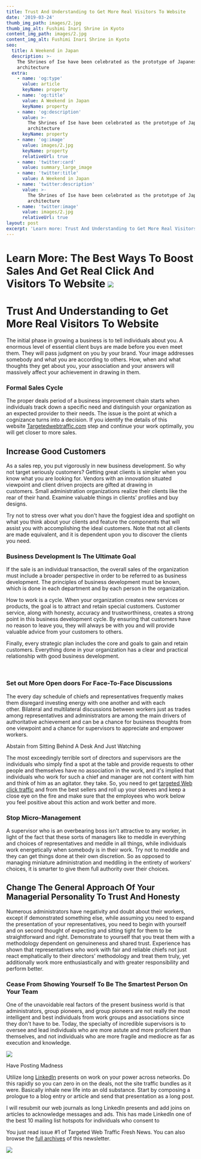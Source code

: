 ```yaml
---
title: Trust And Understanding to Get More Real Visitors To Website
date: '2019-03-24'
thumb_img_path: images/2.jpg
thumb_img_alt: Fushimi Inari Shrine in Kyoto
content_img_path: images/2.jpg
content_img_alt: Fushimi Inari Shrine in Kyoto
seo:
  title: A Weekend in Japan
  description: >-
    The Shrines of Ise have been celebrated as the prototype of Japanese
    architecture
  extra:
    - name: 'og:type'
      value: article
      keyName: property
    - name: 'og:title'
      value: A Weekend in Japan
      keyName: property
    - name: 'og:description'
      value: >-
        The Shrines of Ise have been celebrated as the prototype of Japanese
        architecture
      keyName: property
    - name: 'og:image'
      value: images/2.jpg
      keyName: property
      relativeUrl: true
    - name: 'twitter:card'
      value: summary_large_image
    - name: 'twitter:title'
      value: A Weekend in Japan
    - name: 'twitter:description'
      value: >-
        The Shrines of Ise have been celebrated as the prototype of Japanese
        architecture
    - name: 'twitter:image'
      value: images/2.jpg
      relativeUrl: true
layout: post
excerpt: 'Learn more: Trust And Understanding to Get More Real Visitors To Website'
---
```

# Learn More: The Best Ways To Boost Sales And Get Real Click And Visitors To Website&#xA;&#xA;![](/images/Targeted%20Organic%20Website%20Traffic.png)

# Trust And Understanding to Get More Real Visitors To Website

The initial phase in growing a business is to tell individuals about you. A enormous level of essential client buys are made before you even meet them. They will pass judgment on you by your brand. Your image addresses somebody and what you are according to others. How, when and what thoughts they get about you, your association and your answers will massively affect your achievement in drawing in them.

### Formal Sales Cycle

The proper deals period of a business improvement chain starts when individuals track down a specific need and distinguish your organization as an expected provider to their needs. The issue is the point at which a cognizance turns into a decision. If you identify the details of this website [Targetedwebtraffic.com](https://www.targetedwebtraffic.com/) step and continue your work optimally, you will get closer to more sales.

## Increase Good Customers

As a sales rep, you put vigorously in new business development. So why not target seriously customers? Getting great clients is simpler when you know what you are looking for. Vendors with an innovation situated viewpoint and client driven projects are gifted at drawing in customers. Small administration organizations realize their clients like the rear of their hand. Examine valuable things in clients' profiles and buy designs.

Try not to stress over what you don't have the foggiest idea and spotlight on what you think about your clients and feature the components that will assist you with accomplishing the ideal customers. Note that not all clients are made equivalent, and it is dependent upon you to discover the clients you need.

### Business Development Is The Ultimate Goal

If the sale is an individual transaction, the overall sales of the organization must include a broader perspective in order to be referred to as business development. The principles of business development must be known, which is done in each department and by each person in the organization.

How to work is a cycle. When your organization creates new services or products, the goal is to attract and retain special customers. Customer service, along with honesty, accuracy and trustworthiness, creates a strong point in this business development cycle. By ensuring that customers have no reason to leave you, they will always be with you and will provide valuable advice from your customers to others.

Finally, every strategic plan includes the core and goals to gain and retain customers. Everything done in your organization has a clear and practical relationship with good business development.

 

### Set out More Open doors For Face-To-Face Discussions

The every day schedule of chiefs and representatives frequently makes them disregard investing energy with one another and with each other. Bilateral and multilateral discussions between workers just as trades among representatives and administrators are among the main drivers of authoritative achievement and can be a chance for business thoughts from one viewpoint and a chance for supervisors to appreciate and empower workers.

Abstain from Sitting Behind A Desk And Just Watching

The most exceedingly terrible sort of directors and supervisors are the individuals who simply find a spot at the table and provide requests to other people and themselves have no association in the work, and it's implied that individuals who work for such a chief and manager are not content with him and think of him as an agitator. they take. So, you need to get [targeted Web click traffic](https://www.targetedwebtraffic.com/) and from the best sellers and roll up your sleeves and keep a close eye on the fire and make sure that the employees who work below you feel positive about this action and work better and more.

### Stop Micro-Management

A supervisor who is an overbearing boss isn't attractive to any worker, in light of the fact that these sorts of managers like to meddle in everything and choices of representatives and meddle in all things, while individuals work energetically when somebody is in their work. Try not to meddle and they can get things done at their own discretion. So as opposed to managing miniature administration and meddling in the entirety of workers' choices, it is smarter to give them full authority over their choices.

## Change The General Approach Of Your Managerial Personality To Trust And Honesty

Numerous administrators have negativity and doubt about their workers, except if demonstrated something else, while assuming you need to expand the presentation of your representatives, you need to begin with yourself and on second thought of expecting and sitting tight for them to be straightforward and right. Demonstrate to yourself that you treat them with a methodology dependent on genuineness and shared trust. Experience has shown that representatives who work with fair and reliable chiefs not just react emphatically to their directors' methodology and treat them truly, yet additionally work more enthusiastically and with greater responsibility and perform better.

### Cease From Showing Yourself To Be The Smartest Person On Your Team

One of the unavoidable real factors of the present business world is that administrators, group pioneers, and group pioneers are not really the most intelligent and best individuals from work groups and associations since they don't have to be. Today, the specialty of incredible supervisors is to oversee and lead individuals who are more astute and more proficient than themselves, and not individuals who are more fragile and mediocre as far as execution and knowledge.

![](/images/Website%20Traffic%20Packages%20-.png)

Have Posting Madness

Utilize long [LinkedIn](https://www.linkedin.com/company/buy-traffic-to-your-website/) presents on work on your power across networks. Do this rapidly so you can zero in on the deals, not the site traffic bundles as it were. Basically inhale new life into an old substance. Start by composing a prologue to a blog entry or article and send that presentation as a long post.

I will resubmit our web journals as long LinkedIn presents and add joins on articles to acknowledge messages and ads. This has made LinkedIn one of the best 10 mailing list hotspots for individuals who consent to

You just read issue #1 of Targeted Web Traffic Fresh News. You can also browse the [full archives](https://buttondown.email/WebsiteTraffic/archive/) of this newsletter.

![](/images/US%20State%20Targeted%20Website%20Traffic%20Buy.png)
